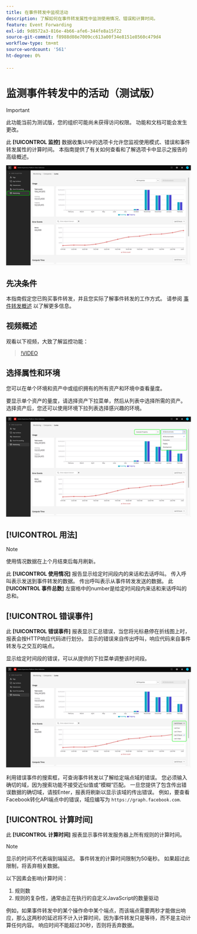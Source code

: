 ```yaml
---
title: 在事件转发中监视活动
description: 了解如何在事件转发属性中监测使用情况、错误和计算时间。
feature: Event Forwarding
exl-id: 9d8572a3-816e-4b66-afe6-344fe8a15f22
source-git-commit: f8988d08e7009cc613a00f34e8151e8560c479d4
workflow-type: tm+mt
source-wordcount: '561'
ht-degree: 0%

---
```


# 监测事件转发中的活动（测试版）

>[!IMPORTANT]
>
>此功能当前为测试版，您的组织可能尚未获得访问权限。 功能和文档可能会发生更改。

此 **[!UICONTROL 监控]** 数据收集UI中的选项卡允许您监视使用模式、错误和事件转发属性的计算时间。 本指南提供了有关如何查看和了解选项卡中显示之报告的高级概述。

![此图像显示了数据收集UI中的监视选项卡](../../images/ui/event-forwarding/monitoring/monitoring-tab.png)

## 先决条件

本指南假定您已购买事件转发，并且您实际了解事件转发的工作方式。 请参阅 [事件转发概述](./overview.md) 以了解更多信息。

## 视频概述

观看以下视频，大致了解监控功能：

>[!VIDEO](https://video.tv.adobe.com/v/343999?quality=12&learn=on)

## 选择属性和环境

您可以在单个环境和资产中或组织拥有的所有资产和环境中查看量度。

要显示单个资产的量度，请选择资产下拉菜单，然后从列表中选择所需的资产。 选择资产后，您还可以使用环境下拉列表选择感兴趣的环境。

![图像显示UI中的属性环境下拉菜单](../../images/ui/event-forwarding/monitoring/property-environment.png)

## [!UICONTROL 用法]

>[!NOTE]
>
>使用情况数据在上个月结束后每月刷新。

此 **[!UICONTROL 使用情况]** 报告显示给定时间段内的来话和去话呼叫。 传入呼叫表示发送到事件转发的数据。 传出呼叫表示从事件转发发送的数据。 此 **[!UICONTROL 事件总数]** 左窗格中的number是给定时间段内来话和来话呼叫的总和。

## [!UICONTROL 错误事件]

此 **[!UICONTROL 错误事件]** 报表显示汇总错误，当您将光标悬停在折线图上时，报表会按HTTP响应代码进行划分。 显示的错误来自传出呼叫，响应代码来自事件转发与之交互的端点。

显示给定时间段的错误，可以从提供的下拉菜单调整该时间段。

![显示错误事件报告的时段下拉菜单的图像](../../images/ui/event-forwarding/monitoring/error-time.png)

利用错误事件的搜索框，可查询事件转发以了解给定端点域的错误。 您必须输入确切的域，因为搜索功能不接受近似值或“模糊”匹配。 一旦您提供了包含传出错误数据的确切域，请按Enter，报表将刷新以显示该域的传出错误。 例如，要查看Facebook转化API端点中的错误，域应编写为 `https://graph.facebook.com`.

## [!UICONTROL 计算时间]

此 **[!UICONTROL 计算时间]** 报表显示事件转发服务器上所有规则的计算时间。

>[!NOTE]
>
>显示的时间不代表端到端延迟。 事件转发的计算时间限制为50毫秒。 如果超过此限制，将丢弃相关数据。

以下因素会影响计算时间：

1. 规则数
2. 规则的复杂性，通常由正在执行的自定义JavaScript的数量驱动

例如，如果事件转发中的某个操作命中某个端点，而该端点需要两秒才能做出响应，那么这两秒的延迟将不计入计算时间，因为事件转发只是等待，而不是主动计算任何内容。 响应时间不能超过30秒，否则将丢弃数据。
